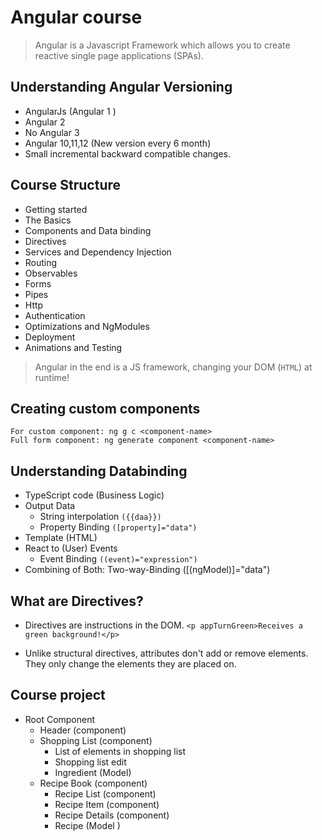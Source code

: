 # Angular course

> Angular is a Javascript Framework which allows you to create reactive single page applications (SPAs).

## Understanding Angular Versioning

- AngularJs (Angular 1 )
- Angular 2
- No Angular 3
- Angular 10,11,12 (New version every 6 month)
- Small incremental backward compatible changes.

## Course Structure

- Getting started
- The Basics
- Components and Data binding
- Directives
- Services and Dependency Injection
- Routing
- Observables
- Forms
- Pipes
- Http
- Authentication
- Optimizations and NgModules
- Deployment
- Animations and Testing

> Angular in the end is a JS framework, changing your DOM (`HTML`) at runtime!

## Creating custom components

```
For custom component: ng g c <component-name>
Full form component: ng generate component <component-name>
```

## Understanding Databinding

- TypeScript code (Business Logic)
- Output Data
  - String interpolation `({{daa}})`
  - Property Binding `([property]="data")`
- Template (HTML)
- React to (User) Events
  - Event Binding `((event)="expression")`
- Combining of Both: Two-way-Binding ([(ngModel)]="data")

## What are Directives?

- Directives are instructions in the DOM.
  `<p appTurnGreen>Receives a green background!</p>`

- Unlike structural directives, attributes don't add or remove elements. They only change the elements they are placed on.

## Course project

- Root Component
  - Header (component)
  - Shopping List (component)
    - List of elements in shopping list
    - Shopping list edit
    - Ingredient (Model)
  - Recipe Book (component)
    - Recipe List (component)
    - Recipe Item (component)
    - Recipe Details (component)
    - Recipe (Model )
